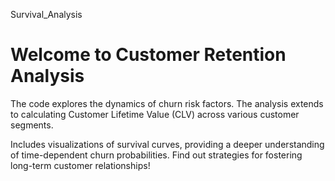 Survival_Analysis

# Welcome to Customer Retention Analysis
The code explores the dynamics of churn risk factors. The analysis extends to calculating Customer Lifetime Value (CLV) across various customer segments.

Includes visualizations of survival curves, providing a deeper understanding of time-dependent churn probabilities.
Find out strategies for fostering long-term customer relationships!
